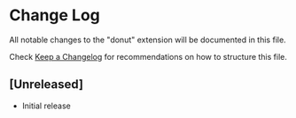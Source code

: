 # Change Log
All notable changes to the "donut" extension will be documented in this file.

Check [Keep a Changelog](http://keepachangelog.com/) for recommendations on how to structure this file.

## [Unreleased]
- Initial release
